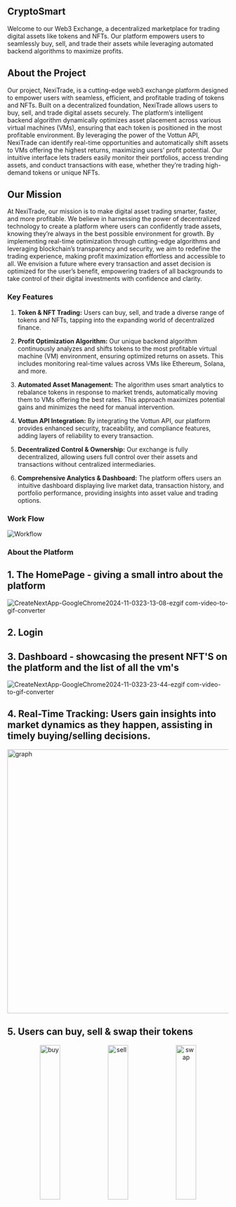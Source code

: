 
## CryptoSmart

Welcome to our Web3 Exchange, a decentralized marketplace for trading digital assets like tokens and NFTs. Our platform empowers users to seamlessly buy, sell, and trade their assets while leveraging automated backend algorithms to maximize profits.


## About the Project
Our project, NexiTrade, is a cutting-edge web3 exchange platform designed to empower users with seamless, efficient, and profitable trading of tokens and NFTs. Built on a decentralized foundation, NexiTrade allows users to buy, sell, and trade digital assets securely. The platform’s intelligent backend algorithm dynamically optimizes asset placement across various virtual machines (VMs), ensuring that each token is positioned in the most profitable environment. By leveraging the power of the Vottun API, NexiTrade can identify real-time opportunities and automatically shift assets to VMs offering the highest returns, maximizing users’ profit potential. Our intuitive interface lets traders easily monitor their portfolios, access trending assets, and conduct transactions with ease, whether they’re trading high-demand tokens or unique NFTs.


## Our Mission
At NexiTrade, our mission is to make digital asset trading smarter, faster, and more profitable. We believe in harnessing the power of decentralized technology to create a platform where users can confidently trade assets, knowing they’re always in the best possible environment for growth. By implementing real-time optimization through cutting-edge algorithms and leveraging blockchain’s transparency and security, we aim to redefine the trading experience, making profit maximization effortless and accessible to all. We envision a future where every transaction and asset decision is optimized for the user’s benefit, empowering traders of all backgrounds to take control of their digital investments with confidence and clarity.

### Key Features

1. **Token & NFT Trading:** Users can buy, sell, and trade a diverse range of tokens and NFTs, tapping into the expanding world of decentralized finance.

2. **Profit Optimization Algorithm:** Our unique backend algorithm continuously analyzes and shifts tokens to the most profitable virtual machine (VM) environment, ensuring optimized returns on assets. This includes monitoring real-time values across VMs like Ethereum, Solana, and more.

3. **Automated Asset Management:** The algorithm uses smart analytics to rebalance tokens in response to market trends, automatically moving them to VMs offering the best rates. This approach maximizes potential gains and minimizes the need for manual intervention.

4. **Vottun API Integration:** By integrating the Vottun API, our platform provides enhanced security, traceability, and compliance features, adding layers of reliability to every transaction.

5. **Decentralized Control & Ownership:** Our exchange is fully decentralized, allowing users full control over their assets and transactions without centralized intermediaries.

6. **Comprehensive Analytics & Dashboard:** The platform offers users an intuitive dashboard displaying live market data, transaction history, and portfolio performance, providing insights into asset value and trading options.

### Work Flow

![Workflow](https://github.com/user-attachments/assets/8600701c-5d14-477b-b0a2-1a6ec6e365fd)


### About the Platform

## 1. The HomePage - giving a small intro about the platform
   
![CreateNextApp-GoogleChrome2024-11-0323-13-08-ezgif com-video-to-gif-converter](https://github.com/user-attachments/assets/6e5fc819-ce45-435f-8b47-61973ed41875)


## 2. Login 


 ## 3. Dashboard - showcasing the present NFT'S on the platform and the list of all the vm's
   
 ![CreateNextApp-GoogleChrome2024-11-0323-23-44-ezgif com-video-to-gif-converter](https://github.com/user-attachments/assets/ade0aeb0-2e09-49dc-8e34-8729bad727a8)


## 4. Real-Time Tracking: Users gain insights into market dynamics as they happen, assisting in timely buying/selling decisions.
  <img src="https://github.com/user-attachments/assets/a14ee738-a886-4015-ab22-f1b8e7fd71f0" alt="graph" width="600"/>


 ## 5. Users can buy, sell & swap their tokens

<div align="center">
 <img src="https://github.com/user-attachments/assets/4f6bcfa6-bd89-4e28-b05c-01754fd84438" alt="buy" width="30%">
  <img src="https://github.com/user-attachments/assets/7dfed16c-c233-4c3e-b9ff-08943dad7287" alt="sell" width="30%">
   <img src="https://github.com/user-attachments/assets/0408f132-2032-4973-939d-8a3c3c52c0f6" alt="swap" width="30%">
</div>

   


